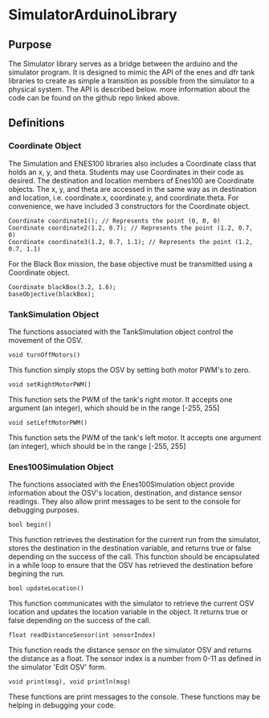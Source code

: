# SimulatorArduinoLibrary

## Purpose ##
The Simulator library serves as a bridge between the arduino and the simulator program. It is designed to mimic the API of the enes and dfr tank libraries to create as simple a transition as possible from the simulator to a physical system. The API is described below. more information about the code can be found on the github repo linked above.

## Definitions ##

### Coordinate Object ###
The Simulation and ENES100 libraries also includes a Coordinate class that holds an x, y, and theta. Students may use Coordinates in their code as desired. The destination and location members of Enes100 are Coordinate objects. The x, y, and theta are accessed in the same way as in destination and location, i.e. coordinate.x, coordinate.y, and coordinate.theta. For convenience, we have included 3 constructors for the Coordinate object.

```
Coordinate coordinate1(); // Represents the point (0, 0, 0)
Coordinate coordinate2(1.2, 0.7); // Represents the point (1.2, 0.7, 0)
Coordinate coordinate3(1.2, 0.7, 1.1); // Represents the point (1.2, 0.7, 1.1)
```

For the Black Box mission, the base objective must be transmitted using a Coordinate object.

```
Coordinate blackBox(3.2, 1.6);
baseObjective(blackBox);
```

### TankSimulation Object ###

The functions associated with the TankSimulation object control the movement of the OSV. 


`void turnOffMotors()`

This function simply stops the OSV by setting both motor PWM's to zero.

`void setRightMotorPWM()`

This function sets the PWM of the tank's right motor. It accepts one argument (an integer), which should be in the range [-255, 255]

`void setLeftMotorPWM()`

This function sets the PWM of the tank's left motor. It accepts one argument (an integer), which should be in the range [-255, 255]


### Enes100Simulation Object ###

The functions associated with the Enes100Simulation object provide information about the OSV's location, destination, and distance sensor readings. They also allow print messages to be sent to the console for debugging purposes. 


`bool begin()`

This function retrieves the destination for the current run from the simulator, stores the destination in the destination variable, and returns true or false depending on the success of the call. This function should be encapsulated in a while loop to ensure that the OSV has retrieved the destination before begining the run.


`bool updateLocation()`

This function communicates with the simulator to retrieve the current OSV location and updates the location variable in the object. It returns true or false depending on the success of the call.


`float readDistanceSensor(int sensorIndex)`

This function reads the distance sensor on the simulator OSV and returns the distance as a float. The sensor index is a number from 0-11 as defined in the simulator 'Edit OSV' form.


`void print(msg), void println(msg)`

These functions are print messages to the console. These functions may be helping in debugging your code. 